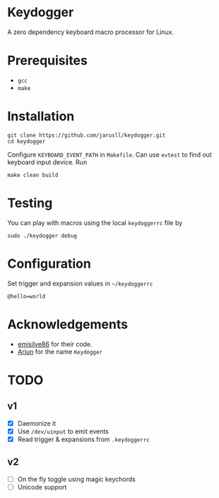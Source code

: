 # Keydogger
A zero dependency keyboard macro processor for Linux.

# Prerequisites
- `gcc`
- `make`

# Installation
```
git clone https://github.com/jarusll/keydogger.git
cd keydogger
```

Configure `KEYBOARD_EVENT_PATH` in `Makefile`. Can use `evtest` to find out keyboard input device.
Run
```
make clean build
```

# Testing
You can play with macros using the local `keydoggerrc` file by
```
sudo ./keydogger debug
```

# Configuration
Set trigger and expansion values in `~/keydoggerrc`
```
@hello=world
```

# Acknowledgements
- [emisilve86](https://github.com/emisilve86/Keylogger-Daemon-Linux) for their code.
- [Arjun](https://github.com/uhrjun) for the name `Keydogger`

# TODO
## v1
- [x] Daemonize it
- [x] Use `/dev/uinput` to emit events
- [x] Read trigger & expansions from `.keydoggerrc`
## v2
- [ ] On the fly toggle using magic keychords
- [ ] Unicode support
